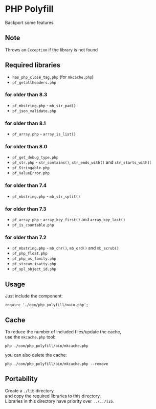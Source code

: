 # PHP Polyfill
Backport some features

## Note
Throws an `Exception` if the library is not found

## Required libraries
* `has_php_close_tag.php` (for `mkcache.php`)
* `pf_getallheaders.php`
### for older than 8.3
* `pf_mbstring.php` - `mb_str_pad()`
* `pf_json_validate.php`
### for older than 8.1
* `pf_array.php` - `array_is_list()`
### for older than 8.0
* `pf_get_debug_type.php`
* `pf_str.php` - `str_contains()`, `str_ends_with()` and `str_starts_with()`
* `pf_Stringable.php`
* `pf_ValueError.php`
### for older than 7.4
* `pf_mbstring.php` - `mb_str_split()`
### for older than 7.3
* `pf_array.php` - `array_key_first()` and `array_key_last()`
* `pf_is_countable.php`
### for older than 7.2
* `pf_mbstring.php` - `mb_chr()`, `mb_ord()` and `mb_scrub()`
* `pf_php_float.php`
* `pf_php_os_family.php`
* `pf_stream_isatty.php`
* `pf_spl_object_id.php`

## Usage
Just include the component:
```
require './com/php_polyfill/main.php';
```

## Cache
To reduce the number of included files/update the cache,  
use the `mkcache.php` tool:
```
php ./com/php_polyfill/bin/mkcache.php
```
you can also delete the cache:
```
php ./com/php_polyfill/bin/mkcache.php --remove
```

## Portability
Create a `./lib` directory  
and copy the required libraries to this directory.  
Libraries in this directory have priority over `../../lib`.
